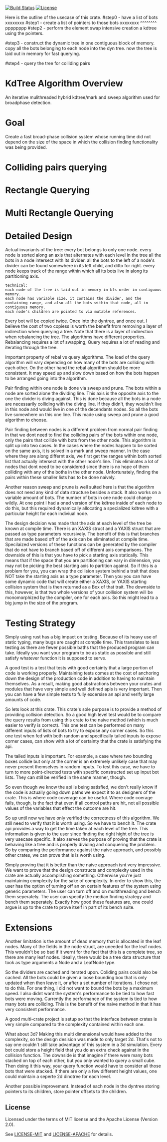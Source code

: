 [![Build Status](https://travis-ci.org/tiby312/collie.svg?branch=master)](https://travis-ci.org/tiby312/collie)
[![License](https://img.shields.io/badge/license-MIT%2FApache--2.0-blue.svg)](https://github.com/tiby312/collie)



Here is the outline of the usecase of this crate.
#step0   - have a list of bots
	xxxxxxxx
#step1  - create a list of pointers to those bots
	xxxxxxxx
	^^^^^^^^
	pppppppp
#step2 - perform the element swap intensive creation a kdtree using the pointers.

#step3 - construct the dynamic tree in one contiguous block of memory.
		 copy all the bots belonging to each node into the dyn tree.
		 now the tree is laid out in memory for fast querying.

#step4 - query the tree for colliding pairs









# KdTree Algorithm Overview

An iterative mulithreaded hybrid kdtree/mark and sweep algorithm used for broadphase detection.


# Goal
Create a fast broad-phase collision system whose running time did not depend on the size of the space
in which the collision finding functionality was being provided. 


# Colliding pairs querying



# Rectangle Querying


# Multi Rectangle Querying



# Detailed Design




Actual invariants of the tree:
	every bot belongs to only one node. 
	every node is sorted along an axis that alternates with each level in the tree
	all the bots in a node intersect with its divider.
	all the bots to the left of a node's divider can be found somewhere in its left child, and ditto for right.
	every node keeps track of the range within which all its bots live in along its partitioning axis.

	technical:
	each node of the tree is laid out in memory in bfs order in contiguous memory.
	each node has variable size. it contains the divider, and the containing range, and also all the bots within that node, all in contiguous memory.
	each node's children are pointed to via mutable references.

Every bot will be copied twice. Once into the dyntree, and once out. I believe the cost of two copiess is worth the benefit from removing a layer of indirection when querying a tree. Note that there is a layer of indirection when rebalancing the tree. The algorithms have different properties. Rebalancing requires a lot of swapping, Query requires a lot of reading and iterating through the tree.

Important property of rebal vs query algorithms. The load of the query algorithm will vary depending on how many of the bots are colliding with each other. On the other hand the rebal algorithm should be more consistent. It may speed up and slow down based on how the bots happen to be arranged going into the algorithm. 




Pair finding within one node is done via sweep and prune. The bots within a node are sorted
alone the dividing line. This axis is the opposite axis to the one the divider is diving against.
This is done because all the bots in a node are necessarily colliding with the diving line. If they
didn't, they wouldn't live in this node and would live in one of the decendants nodes. So all the bots
live somewhere on this one line. This made using sweep and prune a good algorithm to choose.


Pair finding between nodes is a different problem from normal pair finding in that we dont need to find the colliding pairs of the bots within one node, only the pairs that collide with bots from the other node. This algorithm is split up into two cases. In the cases where the nodes happen to be sorted on the same axis, it is solved in a mark and sweep manner. In the case where they are along differnt axis, we first get the ranges within both sorted list that actually intersect with the other node's line. 
This eliminates a lot of nodes that dont need to be considered since there is no hope of them colliding with any of the boths in the other node. Unfortunately, finding the pairs within these smaller lists has to be done naively. 


Another reason sweep and prune is well suited here is that the algorithm does not need any kind of data structure besides a stack. It also works on a variable amount of bots. The number of bots in one node could change wildly. At one point I had a oned version of the kdtree inside of each node to do this, but this required dynamically allocating a specialized kdtree with a particular height for each indiviual node. 

The design decision was made that the axis at each level of the tree be known at compile time. There is an XAXIS struct and a YAXIS struct that are passed as type parameters recursively. The benefit of this is that branches that are made based off of the axis can be eliminated at compile time. Specilaized versions of these functions can be generated by the compiler that do not have to branch based off of different axis comparisons. The downside of this is that you have to pick a starting axis statically. This means that if the space that you are partitioning can vary in dimension, you may not be picking the best starting axis to partition against. So if this is a problem for you, you can wrap the collision system behind a trait that does NOT take the starting axis as a type parameter. Then you you can have some dynamic code that will create either a XAXIS, or YAXIS starting collision system that is then returned as a Box of that trait. The downside to this, however, is that two whole versions of your collision system will be monomorphized by the compiler, one for each axis. So this might lead to a big jump in the size of the program. 


# Testing Strategy

Simply using rust has a big impact on testing. Because of its heavy use of static typing, many bugs are caught at compile time. This translates to less testing as there are fewer possible baths that the produced program can take. Ideally you want your program to be as static as possible and still satisfy whatever function it is supposed to serve.

A good test is a test that tests with good certainty that a large portion of code is working properly.
Maintaining tests comes at the cost of anchoring down the design of the production code in addition to having to maintain themselves. As a result, making good abstractions between your crates and modules that have very simple and well defined apis is very important. Then you can have a few simple tests to fully excersise an api and verify large amounts of code.

So lets look at this crate. This crate's sole purpose is to provide a method of providing collision detection. So a good high level test would be to compare the query results from using this crate to the naive method (which is much easier to verify is correct). This one test can be performed on many different inputs of lists of bots to try to expose any corner cases. So this one test when fed with both random and specifically tailed inputs to expose corner cases, can show with a lot of certainty that the crate is satisfying the api. 

The tailed inputs is important. For example, a case where two bounding boxes collide but only at the corner is an extremely unlikely case that may never present themselves in random inputs. To test this case, we have to turn to more point-directed tests with specific constructed set up input bot lists. They can still be verified in the same manner, though.

So even though we know the api is being satisfied, we don't really know if the code is actually going down paths we expect it to as designers of the crate. This is where code coverage can be useful. Where code coerage fails, though, is the fact that even if all control paths are hit, not all possible values of the variables that effect the outcome are hit.

So up until now we have only verified the correctness of this algorithm. We still need to verify that it is worth using. So we have to bench it. The crate api provides a way to get the time taken at each level of the tree. This information is given to the user since finding the right hight of the tree is very usecase specific. It also serves the purpose of proving that the crate is behaving like a tree and is properly dividing and conquering the problem. So by comparing the performance against the naive approach, and possibly other crates, we can prove that is is worth using.

Simply proving that it is better than the naive approach isnt very impressive. We want to prove that the design constructs and complexity used in the crate are actually accomplishing something. Otherwise you're just maintaining complexity for the sake of complexity. In order to show this, the user has the option of turning off an on certain features of the system using generic parameters. The user can turn off and on multithreading and bench them seperately. The user can specify the median finding strategy and bench them seperately. Exactly how good these features are, one could argue is up to the crate to prove itself in part of its bench suite. 



# Extensions


Another limitation is the amount of dead memory that is allocated in the leaf nodes.
Many of the fields in the node struct, are uneeded for the leaf nodes. This wouldn't be so bad 
if it wernt for the fact that this is a complete tree, so there are many leaf nodes. Ideally, there would be a tree data structure that took as type arguments a Node
and a LeafNode type. 



So the dividers are cached and iterated upon. Coliding pairs could also be cached.
All the bots could be given a loose bounding box that is only updated when then leave it,
or after a set number of iterations.
I chose not to do this. For one thing, I did not want to bound the bots by a maximum speed.
I also didnt want the system's performance to be tied to how fast bots were moving.
Currently the performance of the system is tied to how many bots are colliding.
This is the benefit of the naive method in that it has very consistent performance.



A good multi-crate project is setup so that the interface between crates is very simple compared to the complexity contained within each one. 


What about 3d? Making this multi dimensional would have added to the complexity, so the design desision was made to only target 2d. That's not to say one couldn't still take advantage of this system in a 3d simulation. Every bot could store a height field that you do an extra check against in the collision function. The downside is that imagine if there were many bots stacked on top of each other, but you only wanted to query a small cube. Then doing it this way, your query function would have to consider all those bots that were stacked. If there are only a few different height values, one could maintain a seperte 2d dinotree for each level.




Another possible improvement. Instead of each node in the dyntree storing pointers to its children, store pointer offsets to the children.



## License

Licensed under the terms of MIT license and the Apache License (Version 2.0).

See [LICENSE-MIT](LICENSE-MIT) and [LICENSE-APACHE](LICENSE-APACHE) for details.
